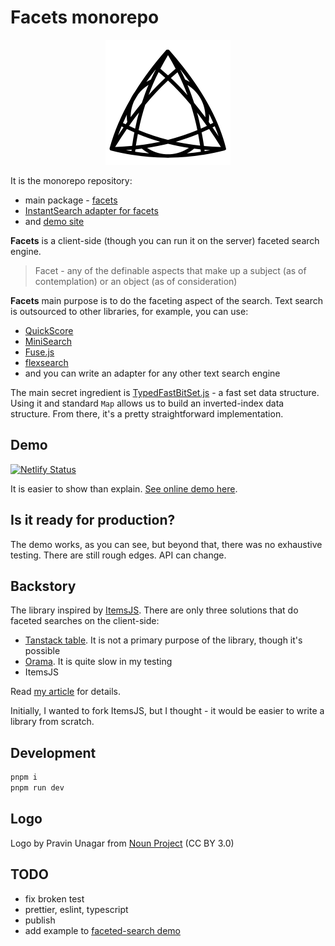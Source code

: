 # Facets monorepo

<p align="center">
  <picture>
    <source media="(prefers-color-scheme: dark)" srcset="logo/logo-dark.svg">
    <img alt="" src="logo/logo.svg" width="200">
  </picture>
</p>

It is the monorepo repository:

- main package - [facets](/packages/facets/)
- [InstantSearch adapter for facets](/packages/facets-instantsearch/)
- and [demo site](/packages/demo/README.md)

**Facets** is a client-side (though you can run it on the server) faceted search engine.

> Facet - any of the definable aspects that make up a subject (as of contemplation) or an object (as of consideration)

**Facets** main purpose is to do the faceting aspect of the search. Text search is outsourced to other libraries, for example, you can use:

- [QuickScore](https://github.com/fwextensions/quick-score)
- [MiniSearch](https://github.com/lucaong/minisearch)
- [Fuse.js](https://github.com/krisk/fuse)
- [flexsearch](https://github.com/nextapps-de/flexsearch)
- and you can write an adapter for any other text search engine

The main secret ingredient is [TypedFastBitSet.js](https://github.com/lemire/TypedFastBitSet.js/) - a fast set data structure. Using it and standard `Map` allows us to build an inverted-index data structure. From there, it's a pretty straightforward implementation.

## Demo

[![Netlify Status](https://api.netlify.com/api/v1/badges/5a9cb813-8600-4486-b611-8c56015b759a/deploy-status)](https://app.netlify.com/sites/facets-demo/deploys)

It is easier to show than explain. [See online demo here](https://facets-demo.stereobooster.com/).

## Is it ready for production?

The demo works, as you can see, but beyond that, there was no exhaustive testing. There are still rough edges. API can change.

## Backstory

The library inspired by [ItemsJS](https://github.com/itemsapi/itemsjs). There are only three solutions that do faceted searches on the client-side:

- [Tanstack table](https://tanstack.com/table/). It is not a primary purpose of the library, though it's possible
- [Orama](https://docs.oramasearch.com/open-source/usage/search/facets). It is quite slow in my testing
- ItemsJS

Read [my article](https://stereobooster.com/posts/faceted-search/) for details.

Initially, I wanted to fork ItemsJS, but I thought - it would be easier to write a library from scratch.

## Development

```sh
pnpm i
pnpm run dev
```

## Logo

Logo by Pravin Unagar from <a href="https://thenounproject.com/browse/icons/term/trillion/" target="_blank" title="trillion Icons">Noun Project</a> (CC BY 3.0)

## TODO

- fix broken test
- prettier, eslint, typescript
- publish
- add example to [faceted-search demo](https://github.com/stereobooster/faceted-search)
